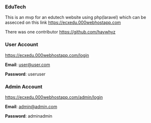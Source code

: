 
### EduTech
This is an mvp for an edutech website using php(laravel) which can be assecced on this link
https://ecxedu.000webhostapp.com

There was one contributor https://github.com/haywhyz

### User Account
https://ecxedu.000webhostapp.com/login

**Email**: user@user.com

**Password**: useruser

### Admin Account

https://ecxedu.000webhostapp.com/admin/login

**Email**: admin@admin.com

**Password**: adminadmin
